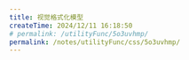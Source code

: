 ```yaml
---
title: 视觉格式化模型
createTime: 2024/12/11 16:18:50
# permalink: /utilityFunc/5o3uvhmp/
permalink: /notes/utilityFunc/css/5o3uvhmp/
---
```

